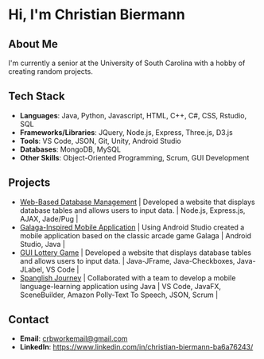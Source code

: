 # Hi, I'm Christian Biermann

## About Me

I'm currently a senior at the University of South Carolina with a hobby of creating random projects.

## Tech Stack

- **Languages**: Java, Python, Javascript, HTML, C++, C#, CSS, Rstudio, SQL
- **Frameworks/Libraries**: JQuery, Node.js, Express, Three.js, D3.js
- **Tools**: VS Code, JSON, Git, Unity, Android Studio 
- **Databases**: MongoDB, MySQL
- **Other Skills**: Object-Oriented Programming, Scrum, GUI Development

## Projects

- [Web-Based Database Management](https://github.com/BoredomExists/WorkDoneInSchool/tree/main/JavaScript/PersonalProjects/WebsiteDatabaseProject) | Developed a website that displays database tables and allows users to input data. | Node.js, Express.js, AJAX, Jade/Pug |
- [Galaga-Inspired Mobile Application](https://github.com/BoredomExists/WorkDoneInSchool/tree/main/JavaScript/PersonalProjects/WebsiteDatabaseProject) | Using Android Studio created a mobile application based on the classic arcade game Galaga | Android Studio, Java |
- [GUI Lottery Game](https://github.com/BoredomExists/WorkDoneInSchool/tree/main/Java/Java%20Programs/LotteryGUI) | Developed a website that displays database tables and allows users to input data. | Java-JFrame, Java-Checkboxes, Java-JLabel, VS Code |
- [Spanglish Journey](https://github.com/BoredomExists/WorkDoneInSchool/tree/main/Java/Java%20Programs/LotteryGUI) | Collaborated with a team to develop a mobile language-learning application using Java | VS Code, JavaFX, SceneBuilder, Amazon Polly-Text To Speech, JSON, Scrum |

## Contact

- **Email**: crbworkemail@gmail.com 
- **LinkedIn**: https://www.linkedin.com/in/christian-biermann-ba6a76243/
